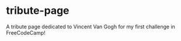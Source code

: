 # tribute-page
A tribute page dedicated to Vincent Van Gogh for my first challenge in FreeCodeCamp!

